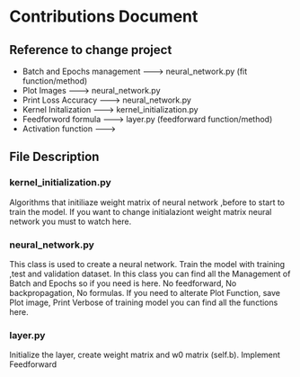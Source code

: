 # Contributions Document

## Reference to change project

- Batch and Epochs management ---> neural_network.py (fit function/method)
- Plot Images ---> neural_network.py
- Print Loss Accuracy ---> neural_network.py
- Kernel Initalization ---> kernel_initialization.py
- Feedforword formula ---> layer.py (feedforward function/method)
- Activation function ---> 

## File Description

### kernel_initialization.py
Algorithms that initiliaze weight matrix of neural network ,before to start to train the model.
If you want to change initialaziont weight matrix neural network you must to watch here.


### neural_network.py
This class is used to create a neural network. Train the model with training ,test and validation dataset. In this class you can find all the Management of Batch and Epochs so if you need is here. No feedforward, No backpropagation, No formulas.
If you need to alterate Plot Function, save Plot image, Print Verbose of training model you can find all the functions here.


### layer.py
Initialize the layer, create weight matrix and w0 matrix (self.b). Implement Feedforward


